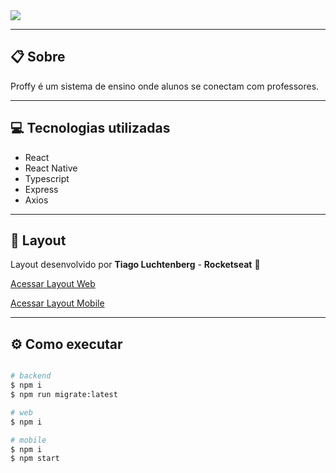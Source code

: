 
<img src="https://ik.imagekit.io/meaid6cls2/Group_5668_jSk8TGXTI.png" />

---

## 📋 Sobre

Proffy é um sistema de ensino onde alunos se conectam com professores.

----

## 💻 Tecnologias utilizadas

- React
- React Native
- Typescript
- Express
- Axios
---

## 🎨 Layout

Layout desenvolvido por **Tiago Luchtenberg** - **Rocketseat** 🚀

[Acessar Layout Web](https://www.figma.com/file/Agvethfp7FANyXDDU3LUfd/Proffy-Web-2.0)

[Acessar Layout Mobile](https://www.figma.com/file/nZ7lMEBYZSMhRxfdvy6fKz/Proffy-Mobile-2.0)

---

## ⚙ Como executar

```bash

# backend
$ npm i
$ npm run migrate:latest

# web
$ npm i

# mobile
$ npm i
$ npm start 



```

